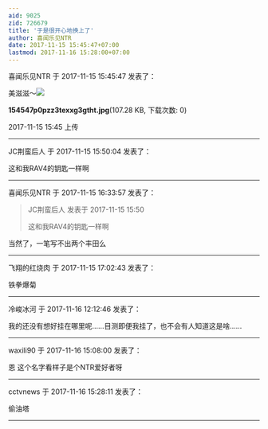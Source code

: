 ```yaml
---
aid: 9025
zid: 726679
title: '于是很开心地换上了'
author: 喜闻乐见NTR
date: 2017-11-15 15:45:47+07:00
lastmod: 2017-11-16 15:28:00+07:00
---
```


喜闻乐见NTR 于 2017-11-15 15:45:47 发表了：

美滋滋～![](https://cdn.jsdelivr.net/gh/lzjluzijie/beichao@main/img/154547p0pzz3texxg3gtht.jpg)



**154547p0pzz3texxg3gtht.jpg**(107.28 KB, 下载次数: 0)



2017-11-15 15:45 上传

---------

JC荆蛮后人 于 2017-11-15 15:50:04 发表了：

这和我RAV4的钥匙一样啊

---------

喜闻乐见NTR 于 2017-11-15 16:33:57 发表了：

> JC荆蛮后人 发表于 2017-11-15 15:50
> 
> 这和我RAV4的钥匙一样啊



当然了，一笔写不出两个丰田么

---------

飞翔的红烧肉 于 2017-11-15 17:02:43 发表了：

铁拳爆菊

---------

冷峻冰河 于 2017-11-16 12:12:46 发表了：

我的还没有想好挂在哪里呢……目测即便我挂了，也不会有人知道这是啥……

---------

waxili90 于 2017-11-16 15:08:00 发表了：

恩 这个名字看样子是个NTR爱好者呀

---------

cctvnews 于 2017-11-16 15:28:11 发表了：

偷油塔

---------

